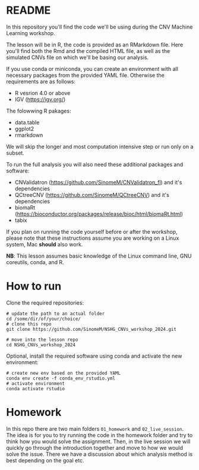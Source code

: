 # README

In this repository you'll find the code we'll be using during the CNV Machine
Learning workshop.

The lesson will be in R, the code is provided as an RMarkdown file. Here you'll
find both the Rmd and the compiled HTML file, as well as the simulated CNVs
file on which we'll be basing our analysis.

If you use conda or miniconda, you can create an environment with all necessary
packages from the provided YAML file. Otherwise the requirements are as follows:

- R vesrion 4.0 or above
- IGV (https://igv.org/)

The folowwing R pakages:

- data.table
- ggplot2
- rmarkdown

We will skip the longer and most computation intensive step or run only on a subset.

To run the full analysis you will also need these additional packages and software:

- CNValidatron (https://github.com/SinomeM/CNValidatron_fl) and it's dependencies
- QCtreeCNV (https://github.com/SinomeM/QCtreeCNV) and it's dependencies
- biomaRt (https://bioconductor.org/packages/release/bioc/html/biomaRt.html)
- tabix


If you plan on running the code yourself before or after the workshop, please
note that these instructions assume you are working on a Linux system, Mac **should**
also work.

**NB**: This lesson assumes basic knowledge of the Linux command line, GNU coreutils, conda, and R.

# How to run

Clone the required repositories:

```
# update the path to an actual folder
cd /some/dir/of/your/choice/
# clone this repo
git clone https://github.com/SinomeM/NSHG_CNVs_workshop_2024.git

# move into the lesson repo
cd NSHG_CNVs_workshop_2024
```

Optional, install the required software using conda and activate the new environment:

```
# create new env based on the provided YAML
conda env create -f conda_env_rstudio.yml
# activate environment
conda activate rstudio
```

# Homework

In this repo there are two main folders `01_homework` and `02_live_session`.
The idea is for you to try running the code in the homework folder and
try to think how you would solve the assignment. Then, in the live session
we will quickly go through the introduction together and move to how we would
solve the issue. There we have a discussion about which analysis method is best depending
on the goal etc.
